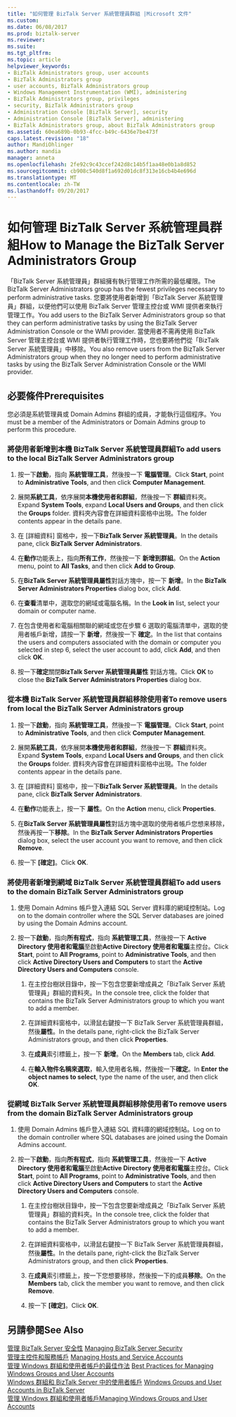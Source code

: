 ```yaml
---
title: "如何管理 BizTalk Server 系統管理員群組 |Microsoft 文件"
ms.custom: 
ms.date: 06/08/2017
ms.prod: biztalk-server
ms.reviewer: 
ms.suite: 
ms.tgt_pltfrm: 
ms.topic: article
helpviewer_keywords:
- BizTalk Administrators group, user accounts
- BizTalk Administrators group
- user accounts, BizTalk Administrators group
- Windows Management Instrumentation (WMI), administering
- BizTalk Administrators group, privileges
- security, BizTalk Administrators group
- Administration Console [BizTalk Server], security
- Administration Console [BizTalk Server], administering
- BizTalk Administrators group, about BizTalk Administrators group
ms.assetid: 60ea689b-0b93-4fcc-b49c-6436e7be473f
caps.latest.revision: "18"
author: MandiOhlinger
ms.author: mandia
manager: anneta
ms.openlocfilehash: 2fe92c9c43ccef242d8c14b5f1aa48e0b1a8d852
ms.sourcegitcommit: cb908c540d8f1a692d01dc8f313e16cb4b4e696d
ms.translationtype: MT
ms.contentlocale: zh-TW
ms.lasthandoff: 09/20/2017
---
```

# <a name="how-to-manage-the-biztalk-server-administrators-group"></a><span data-ttu-id="74ee4-102">如何管理 BizTalk Server 系統管理員群組</span><span class="sxs-lookup"><span data-stu-id="74ee4-102">How to Manage the BizTalk Server Administrators Group</span></span>
<span data-ttu-id="74ee4-103">「BizTalk Server 系統管理員」群組擁有執行管理工作所需的最低權限。</span><span class="sxs-lookup"><span data-stu-id="74ee4-103">The BizTalk Server Administrators group has the fewest privileges necessary to perform administrative tasks.</span></span> <span data-ttu-id="74ee4-104">您要將使用者新增到「BizTalk Server 系統管理員」群組，以便他們可以使用 BizTalk Server 管理主控台或 WMI 提供者來執行管理工作。</span><span class="sxs-lookup"><span data-stu-id="74ee4-104">You add users to the BizTalk Server Administrators group so that they can perform administrative tasks by using the BizTalk Server Administration Console or the WMI provider.</span></span> <span data-ttu-id="74ee4-105">當使用者不需再使用 BizTalk Server 管理主控台或 WMI 提供者執行管理工作時，您也要將他們從「BizTalk Server 系統管理員」中移除。</span><span class="sxs-lookup"><span data-stu-id="74ee4-105">You also remove users from the BizTalk Server Administrators group when they no longer need to perform administrative tasks by using the BizTalk Server Administration Console or the WMI provider.</span></span>  
  
## <a name="prerequisites"></a><span data-ttu-id="74ee4-106">必要條件</span><span class="sxs-lookup"><span data-stu-id="74ee4-106">Prerequisites</span></span>  
 <span data-ttu-id="74ee4-107">您必須是系統管理員或 Domain Admins 群組的成員，才能執行這個程序。</span><span class="sxs-lookup"><span data-stu-id="74ee4-107">You must be a member of the Administrators or Domain Admins group to perform this procedure.</span></span>  
  
### <a name="to-add-users-to-the-local-biztalk-server-administrators-group"></a><span data-ttu-id="74ee4-108">將使用者新增到本機 BizTalk Server 系統管理員群組</span><span class="sxs-lookup"><span data-stu-id="74ee4-108">To add users to the local BizTalk Server Administrators group</span></span>  
  
1.  <span data-ttu-id="74ee4-109">按一下**啟動**，指向 **系統管理工具**，然後按一下 **電腦管理**。</span><span class="sxs-lookup"><span data-stu-id="74ee4-109">Click **Start**, point to **Administrative Tools**, and then click **Computer Management**.</span></span>  
  
2.  <span data-ttu-id="74ee4-110">展開**系統工具**，依序展開**本機使用者和群組**，然後按一下 **群組**資料夾。</span><span class="sxs-lookup"><span data-stu-id="74ee4-110">Expand **System Tools**, expand **Local Users and Groups**, and then click the **Groups** folder.</span></span> <span data-ttu-id="74ee4-111">資料夾內容會在詳細資料窗格中出現。</span><span class="sxs-lookup"><span data-stu-id="74ee4-111">The folder contents appear in the details pane.</span></span>  
  
3.  <span data-ttu-id="74ee4-112">在 [詳細資料] 窗格中，按一下**BizTalk Server 系統管理員**。</span><span class="sxs-lookup"><span data-stu-id="74ee4-112">In the details pane, click **BizTalk Server Administrators**.</span></span>  
  
4.  <span data-ttu-id="74ee4-113">在**動作**功能表上，指向**所有工作**，然後按一下 **新增到群組**。</span><span class="sxs-lookup"><span data-stu-id="74ee4-113">On the **Action** menu, point to **All Tasks**, and then click **Add to Group**.</span></span>  
  
5.  <span data-ttu-id="74ee4-114">在**BizTalk Server 系統管理員屬性**對話方塊中，按一下 **新增**。</span><span class="sxs-lookup"><span data-stu-id="74ee4-114">In the **BizTalk Server Administrators Properties** dialog box, click **Add**.</span></span>  
  
6.  <span data-ttu-id="74ee4-115">在**查看**清單中，選取您的網域或電腦名稱。</span><span class="sxs-lookup"><span data-stu-id="74ee4-115">In the **Look in** list, select your domain or computer name.</span></span>  
  
7.  <span data-ttu-id="74ee4-116">在包含使用者和電腦相關聯的網域或您在步驟 6 選取的電腦清單中，選取的使用者帳戶新增，請按一下 **新增**，然後按一下 **確定**。</span><span class="sxs-lookup"><span data-stu-id="74ee4-116">In the list that contains the users and computers associated with the domain or computer you selected in step 6, select the user account to add, click **Add**, and then click **OK**.</span></span>  
  
8.  <span data-ttu-id="74ee4-117">按一下**確定**關閉**BizTalk Server 系統管理員屬性** 對話方塊。</span><span class="sxs-lookup"><span data-stu-id="74ee4-117">Click **OK** to close the **BizTalk Server Administrators Properties** dialog box.</span></span>  
  
### <a name="to-remove-users-from-local-the-biztalk-server-administrators-group"></a><span data-ttu-id="74ee4-118">從本機 BizTalk Server 系統管理員群組移除使用者</span><span class="sxs-lookup"><span data-stu-id="74ee4-118">To remove users from local the BizTalk Server Administrators group</span></span>  
  
1.  <span data-ttu-id="74ee4-119">按一下**啟動**，指向 **系統管理工具**，然後按一下 **電腦管理**。</span><span class="sxs-lookup"><span data-stu-id="74ee4-119">Click **Start**, point to **Administrative Tools**, and then click **Computer Management**.</span></span>  
  
2.  <span data-ttu-id="74ee4-120">展開**系統工具**，依序展開**本機使用者和群組**，然後按一下 **群組**資料夾。</span><span class="sxs-lookup"><span data-stu-id="74ee4-120">Expand **System Tools**, expand **Local Users and Groups**, and then click the **Groups** folder.</span></span> <span data-ttu-id="74ee4-121">資料夾內容會在詳細資料窗格中出現。</span><span class="sxs-lookup"><span data-stu-id="74ee4-121">The folder contents appear in the details pane.</span></span>  
  
3.  <span data-ttu-id="74ee4-122">在 [詳細資料] 窗格中，按一下**BizTalk Server 系統管理員**。</span><span class="sxs-lookup"><span data-stu-id="74ee4-122">In the details pane, click **BizTalk Server Administrators**.</span></span>  
  
4.  <span data-ttu-id="74ee4-123">在**動作**功能表上，按一下 **屬性**。</span><span class="sxs-lookup"><span data-stu-id="74ee4-123">On the **Action** menu, click **Properties**.</span></span>  
  
5.  <span data-ttu-id="74ee4-124">在**BizTalk Server 系統管理員屬性**對話方塊中選取的使用者帳戶您想来移除，然後再按一下**移除**。</span><span class="sxs-lookup"><span data-stu-id="74ee4-124">In the **BizTalk Server Administrators Properties** dialog box, select the user account you want to remove, and then click **Remove**.</span></span>  
  
6.  <span data-ttu-id="74ee4-125">按一下 **[確定]**。</span><span class="sxs-lookup"><span data-stu-id="74ee4-125">Click **OK**.</span></span>  
  
### <a name="to-add-users-to-the-domain-biztalk-server-administrators-group"></a><span data-ttu-id="74ee4-126">將使用者新增到網域 BizTalk Server 系統管理員群組</span><span class="sxs-lookup"><span data-stu-id="74ee4-126">To add users to the domain BizTalk Server Administrators group</span></span>  
  
1.  <span data-ttu-id="74ee4-127">使用 Domain Admins 帳戶登入連結 SQL Server 資料庫的網域控制站。</span><span class="sxs-lookup"><span data-stu-id="74ee4-127">Log on to the domain controller where the SQL Server databases are joined by using the Domain Admins account.</span></span>  
  
2.  <span data-ttu-id="74ee4-128">按一下**啟動**，指向**所有程式**，指向 **系統管理工具**，然後按一下  **Active Directory 使用者和電腦**至啟動**Active Directory 使用者和電腦**主控台。</span><span class="sxs-lookup"><span data-stu-id="74ee4-128">Click **Start**, point to **All Programs**, point to **Administrative Tools**, and then click **Active Directory Users and Computers** to start the **Active Directory Users and Computers** console.</span></span>  
  
    1.  <span data-ttu-id="74ee4-129">在主控台樹狀目錄中，按一下包含您要新增成員之「BizTalk Server 系統管理員」群組的資料夾。</span><span class="sxs-lookup"><span data-stu-id="74ee4-129">In the console tree, click the folder that contains the BizTalk Server Administrators group to which you want to add a member.</span></span>  
  
    2.  <span data-ttu-id="74ee4-130">在詳細資料窗格中，以滑鼠右鍵按一下 BizTalk Server 系統管理員群組，然後**屬性**。</span><span class="sxs-lookup"><span data-stu-id="74ee4-130">In the details pane, right-click the BizTalk Server Administrators group, and then click **Properties**.</span></span>  
  
    3.  <span data-ttu-id="74ee4-131">在**成員**索引標籤上，按一下 **新增**。</span><span class="sxs-lookup"><span data-stu-id="74ee4-131">On the **Members** tab, click **Add**.</span></span>  
  
    4.  <span data-ttu-id="74ee4-132">在**輸入物件名稱來選取**，輸入使用者名稱，然後按一下**確定**。</span><span class="sxs-lookup"><span data-stu-id="74ee4-132">In **Enter the object names to select**, type the name of the user, and then click **OK**.</span></span>  
  
### <a name="to-remove-users-from-the-domain-biztalk-server-administrators-group"></a><span data-ttu-id="74ee4-133">從網域 BizTalk Server 系統管理員群組移除使用者</span><span class="sxs-lookup"><span data-stu-id="74ee4-133">To remove users from the domain BizTalk Server Administrators group</span></span>  
  
1.  <span data-ttu-id="74ee4-134">使用 Domain Admins 帳戶登入連結 SQL 資料庫的網域控制站。</span><span class="sxs-lookup"><span data-stu-id="74ee4-134">Log on to the domain controller where SQL databases are joined using the Domain Admins account.</span></span>  
  
2.  <span data-ttu-id="74ee4-135">按一下**啟動**，指向**所有程式**，指向 **系統管理工具**，然後按一下  **Active Directory 使用者和電腦**至啟動**Active Directory 使用者和電腦**主控台。</span><span class="sxs-lookup"><span data-stu-id="74ee4-135">Click **Start**, point to **All Programs**, point to **Administrative Tools**, and then click **Active Directory Users and Computers** to start the **Active Directory Users and Computers** console.</span></span>  
  
    1.  <span data-ttu-id="74ee4-136">在主控台樹狀目錄中，按一下包含您要新增成員之「BizTalk Server 系統管理員」群組的資料夾。</span><span class="sxs-lookup"><span data-stu-id="74ee4-136">In the console tree, click the folder that contains the BizTalk Server Administrators group to which you want to add a member.</span></span>  
  
    2.  <span data-ttu-id="74ee4-137">在詳細資料窗格中，以滑鼠右鍵按一下 BizTalk Server 系統管理員群組，然後**屬性**。</span><span class="sxs-lookup"><span data-stu-id="74ee4-137">In the details pane, right-click the BizTalk Server Administrators group, and then click **Properties**.</span></span>  
  
    3.  <span data-ttu-id="74ee4-138">在**成員**索引標籤上，按一下您想要移除，然後按一下的成員**移除**。</span><span class="sxs-lookup"><span data-stu-id="74ee4-138">On the **Members** tab, click the member you want to remove, and then click **Remove**.</span></span>  
  
    4.  <span data-ttu-id="74ee4-139">按一下 **[確定]**。</span><span class="sxs-lookup"><span data-stu-id="74ee4-139">Click **OK**.</span></span>  
  
## <a name="see-also"></a><span data-ttu-id="74ee4-140">另請參閱</span><span class="sxs-lookup"><span data-stu-id="74ee4-140">See Also</span></span>  
 <span data-ttu-id="74ee4-141">[管理 BizTalk Server 安全性](../core/managing-biztalk-server-security.md) </span><span class="sxs-lookup"><span data-stu-id="74ee4-141">[Managing BizTalk Server Security](../core/managing-biztalk-server-security.md) </span></span>  
 <span data-ttu-id="74ee4-142">[管理主控件和服務帳戶](../core/managing-hosts-and-service-accounts.md) </span><span class="sxs-lookup"><span data-stu-id="74ee4-142">[Managing Hosts and Service Accounts](../core/managing-hosts-and-service-accounts.md) </span></span>  
 <span data-ttu-id="74ee4-143">[管理 Windows 群組和使用者帳戶的最佳作法](../core/best-practices-for-managing-windows-groups-and-user-accounts.md) </span><span class="sxs-lookup"><span data-stu-id="74ee4-143">[Best Practices for Managing Windows Groups and User Accounts](../core/best-practices-for-managing-windows-groups-and-user-accounts.md) </span></span>  
 <span data-ttu-id="74ee4-144">[Windows 群組和 BizTalk Server 中的使用者帳戶](../core/windows-groups-and-user-accounts-in-biztalk-server.md) </span><span class="sxs-lookup"><span data-stu-id="74ee4-144">[Windows Groups and User Accounts in BizTalk Server](../core/windows-groups-and-user-accounts-in-biztalk-server.md) </span></span>  
 [<span data-ttu-id="74ee4-145">管理 Windows 群組和使用者帳戶</span><span class="sxs-lookup"><span data-stu-id="74ee4-145">Managing Windows Groups and User Accounts</span></span>](../core/managing-windows-groups-and-user-accounts.md)